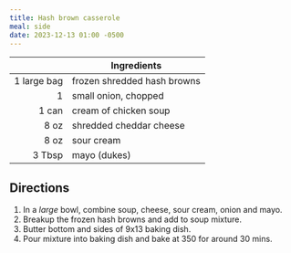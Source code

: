```yaml
---
title: Hash brown casserole
meal: side
date: 2023-12-13 01:00 -0500
---
```


|| Ingredients |
|-:|-|
1 large bag | frozen shredded hash browns
1           | small onion, chopped
1 can       | cream of chicken soup
8 oz        | shredded cheddar cheese
8 oz        | sour cream
3 Tbsp      | mayo (dukes)

## Directions

1. In a _large_ bowl, combine soup, cheese, sour cream, onion and mayo.
2. Breakup the frozen hash browns and add to soup mixture.
3. Butter bottom and sides of 9x13 baking dish.
4. Pour mixture into baking dish and bake at 350 for around 30 mins.

